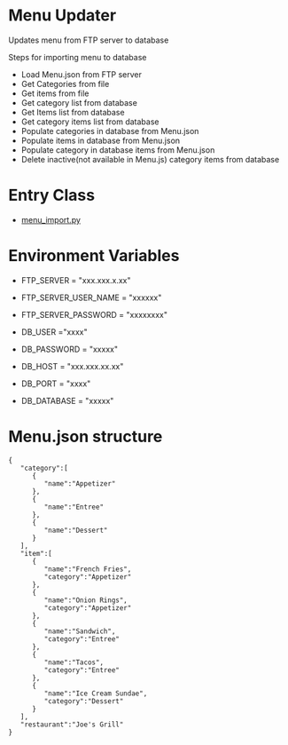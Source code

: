 # Menu Updater
Updates menu from FTP server to database

Steps for importing menu to database
- Load Menu.json from FTP server
- Get Categories from file
- Get items from file
- Get category list from database
- Get Items list from database
- Get category items list from database
- Populate categories in database from Menu.json
- Populate items in database from Menu.json
- Populate category in database items from Menu.json
- Delete inactive(not available in Menu.js) category items from database

# Entry Class
- [menu_import.py](https://github.com/Khotstar/menu_updater/blob/master/menu_import.py)

# Environment Variables
- FTP_SERVER = "xxx.xxx.x.xx"
- FTP_SERVER_USER_NAME = "xxxxxx"
- FTP_SERVER_PASSWORD = "xxxxxxxx"

- DB_USER ="xxxx"
- DB_PASSWORD = "xxxxx"
- DB_HOST = "xxx.xxx.xx.xx"
- DB_PORT = "xxxx"
- DB_DATABASE = "xxxxx"


# Menu.json structure
```
{
   "category":[
      {
         "name":"Appetizer"
      },
      {
         "name":"Entree"
      },
      {
         "name":"Dessert"
      }
   ],
   "item":[
      {
         "name":"French Fries",
         "category":"Appetizer"
      },
      {
         "name":"Onion Rings",
         "category":"Appetizer"
      },
      {
         "name":"Sandwich",
         "category":"Entree"
      },
      {
         "name":"Tacos",
         "category":"Entree"
      },
      {
         "name":"Ice Cream Sundae",
         "category":"Dessert"
      }
   ],
   "restaurant":"Joe's Grill"
}

```

